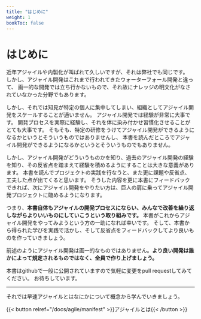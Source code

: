 ```yaml
---
title: "はじめに"
weight: 1
bookToc: false
---
```


# はじめに

近年アジャイルや内製化が叫ばれて久しいですが、それは弊社でも同じです。
しかし、アジャイル開発はこれまで行われてきたウォーターフォール開発と違って、
画一的な開発では立ち行かないもので、それ故にナレッジの明文化がなされていなかった分野でもあります。

しかし、それでは知見が特定の個人に集中してしまい、組織としてアジャイル開発をスケールすることが適いません。
アジャイル開発では経験が非常に大事です。
開発プロセスを実際に経験し、それを体に染み付かせ習慣化させることがとても大事です。
そもそも、特定の研修をうけてアジャイル開発ができるようになるかというとそういうものではありませんし、
本書を読んだところでアジャイル開発ができるようになるかというとそういうものでもありません。

しかし、アジャイル開発がどういうものかを知り、過去のアジャイル開発の経験を知り、その反省点を踏まえて経験を積めるようにすることは大きな意義があります。
本書を読んでプロジェクトの実践を行なうと、また更に課題や反省点、工夫した点が出てくると思います。
そうした内容を更に本書にフィードバックできれば、次にアジャイル開発をやりたい方は、巨人の肩に乗ってアジャイル開発プロジェクトに臨めるようになります。

つまり、**本書自体もアジャイルの開発プロセスにならい、みんなで改善を繰り返しながらよりいいものにしていこうという取り組みです。**
本書がこれからアジャイル開発をやってみようという方の一助になれば幸いです。
そして、本書から得られた学びを実践で活かし、そして反省点をフィードバックしてより良いものを作っていきましょう。

前述のようにアジャイル開発は画一的なものではありません。**より良い開発は誰かによって規定されるものではなく、全員で作り上げましょう。**

本書はgithubで一般に公開されていますので気軽に変更をpull requestしてみてください。
お待ちしています。

---

それでは早速アジャイルとはなにかについて概念から学んでいきましょう。

{{< button relref="/docs/agile/manifest" >}}アジャイルとは{{< /button >}}